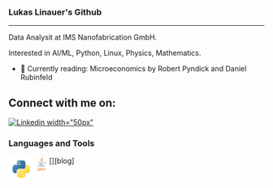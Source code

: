 ### Lukas Linauer's Github
---
Data Analysit at IMS Nanofabrication GmbH.

Interested in AI/ML, Python, Linux, Physics, Mathematics.

- :book: Currently reading: Microeconomics by Robert Pyndick and Daniel Rubinfeld

## Connect with me on: 
[![Linkedin width="50px"](https://i.stack.imgur.com/gVE0j.png)](https://www.linkedin.com/in/lukas-linauer)


### Languages and Tools

[<img align="left" alt="Python" width="50px" src="https://raw.githubusercontent.com/github/explore/80688e429a7d4ef2fca1e82350fe8e3517d3494d/topics/python/python.png"/>](https://www.python.org/)



[<img align="left" alt="Java" width="30px" src="https://raw.githubusercontent.com/github/explore/80688e429a7d4ef2fca1e82350fe8e3517d3494d/topics/java/java.png" />][blog]
